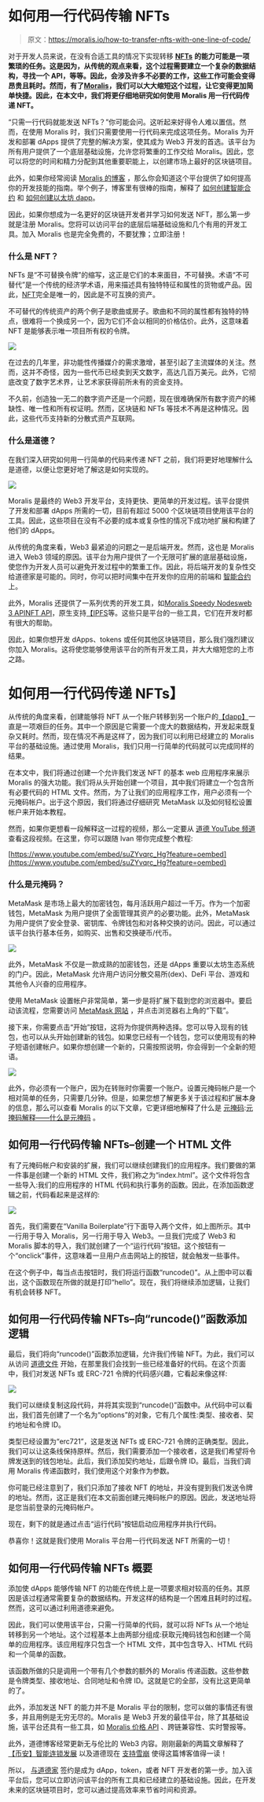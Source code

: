 # 如何用一行代码传输 NFTs

> 原文：<https://moralis.io/how-to-transfer-nfts-with-one-line-of-code/>

对于开发人员来说，在没有合适工具的情况下实现转移 [**NFTs**](https://moralis.io/non-fungible-tokens-explained-what-are-nfts/) **的能力可能是一项繁琐的任务。这是因为，从传统的观点来看，这个过程需要建立一个复杂的数据结构，寻找一个 API，等等。因此，会涉及许多不必要的工作，这些工作可能会变得昂贵且耗时。然而，有了**[**Moralis**](https://moralis.io/)**，我们可以大大缩短这个过程，让它变得更加简单快捷。因此，在本文中，我们将更仔细地研究如何使用 Moralis 用一行代码传递 NFT。**

“只需一行代码就能发送 NFTs？”你可能会问。这听起来好得令人难以置信。然而，在使用 Moralis 时，我们只需要使用一行代码来完成这项任务。Moralis 为开发和部署 dApps 提供了完整的解决方案，使其成为 Web3 开发的首选。该平台为所有用户提供了一个底层基础设施，允许您将繁重的工作交给 Moralis。因此，您可以将您的时间和精力分配到其他重要职能上，以创建市场上最好的区块链项目。

此外，如果你经常阅读 [Moralis 的博客](https://moralis.io/blog/) ，那么你会知道这个平台提供了如何提高你的开发技能的指南。举个例子，博客里有很棒的指南，解释了 [如何创建智能合约](https://moralis.io/how-to-create-smart-contracts/) 和 [如何创建以太坊 dapp](https://moralis.io/how-to-create-ethereum-dapps/)。

因此，如果你想成为一名更好的区块链开发者并学习如何发送 NFT，那么第一步就是注册 Moralis。您将可以访问平台的底层后端基础设施和几个有用的开发工具。加入 Moralis 也是完全免费的，不要犹豫；立即注册！

### 什么是 NFT？

NFTs 是“不可替换令牌”的缩写，这正是它们的本来面目，不可替换。术语“不可替代”是一个传统的经济学术语，用来描述具有独特特征和属性的货物或产品。因此，[NFT](https://moralis.io/non-fungible-tokens-explained-what-are-nfts/)完全是唯一的，因此是不可互换的资产。

不可替代的传统资产的两个例子是歌曲或房子。歌曲和不同的属性都有独特的特点，很难将一个换成另一个，因为它们不会以相同的价格估价。此外，这意味着 NFT 是能够表示唯一项目所有权的令牌。

![](img/ae8dd6ff00aa92350d3ae5b7e8120383.png)

在过去的几年里，非功能性传播媒介的需求激增，甚至引起了主流媒体的关注。然而，这并不奇怪，因为一些代币已经卖到天文数字，高达几百万美元。此外，它彻底改变了数字艺术界，让艺术家获得前所未有的资金支持。

不久前，创造独一无二的数字资产还是一个问题，现在很难确保所有数字资产的稀缺性、唯一性和所有权证明。然而，区块链和 NFTs 等技术不再是这种情况。因此，这些代币支持新的分散式资产互联网。

### 什么是道德？

在我们深入研究如何用一行简单的代码来传递 NFT 之前，我们将更好地理解什么是道德，以便让您更好地了解这是如何实现的。

![](img/cec470e3a96c00f20be40c55b4cc6dbd.png)

Moralis 是最终的 Web3 开发平台，支持更快、更简单的开发过程。该平台提供了开发和部署 dApps 所需的一切，目前有超过 5000 个区块链项目使用该平台的工具。因此，这些项目在没有不必要的成本或复杂性的情况下成功地扩展和构建了他们的 dApps。

从传统的角度来看，Web3 最紧迫的问题之一是后端开发。然而，这也是 Moralis 进入 Web3 领域的原因。该平台为用户提供了一个无限可扩展的底层基础设施，使您作为开发人员可以避免开发过程中的繁重工作。因此，将后端开发的复杂性交给道德家是可能的。同时，你可以把时间集中在开发你的应用的前端和 [智能合约](https://moralis.io/smart-contracts-explained-what-are-smart-contracts/) 上。

此外，Moralis 还提供了一系列优秀的开发工具，如[Moralis Speedy Nodes](https://moralis.io/speedy-nodes/)[web 3 API](https://docs.moralis.io/moralis-server/web3-sdk/intro)[NFT API](https://moralis.io/announcing-the-moralis-nft-api/)，原生支持[【IPFS](https://moralis.io/what-is-ipfs-interplanetary-file-system/)等。这些只是平台的一些工具，它们在开发时都有很大的帮助。

因此，如果你想开发 dApps、tokens 或任何其他区块链项目，那么我们强烈建议你加入 Moralis。这将使您能够使用该平台的所有开发工具，并大大缩短您的上市之路。

# 如何用一行代码传递 NFTs】

从传统的角度来看，创建能够将 NFT 从一个账户转移到另一个账户的[【dapp】](https://moralis.io/decentralized-applications-explained-what-are-dapps/)一直是一项艰巨的任务。其中一个原因是它需要一个庞大的数据结构，开发起来既复杂又耗时。然而，现在情况不再是这样了，因为我们可以利用已经建立的 Moralis 平台的基础设施。通过使用 Moralis，我们只用一行简单的代码就可以完成同样的结果。

在本文中，我们将通过创建一个允许我们发送 NFT 的基本 web 应用程序来展示 Moralis 的强大功能。我们将从头开始创建一个项目，其中我们将建立一个包含所有必要代码的 HTML 文件。然而，为了让我们的应用程序工作，用户必须有一个元掩码帐户。出于这个原因，我们将通过仔细研究 MetaMask 以及如何轻松设置帐户来开始本教程。

然而，如果你更想看一段解释这一过程的视频，那么一定要从 [道德 YouTube 频道](https://www.youtube.com/channel/UCgWS9Q3P5AxCWyQLT2kQhBw) 查看这段视频。在这里，你可以跟随 Ivan 带你完成整个教程:

[https://www.youtube.com/embed/suZYvqrc_Hg?feature=oembed](https://www.youtube.com/embed/suZYvqrc_Hg?feature=oembed)

### 什么是元掩码？

MetaMask 是市场上最大的加密钱包，每月活跃用户超过一千万。作为一个加密钱包，MetaMask 为用户提供了全面管理其资产的必要功能。此外，MetaMask 为用户提供了安全登录、密钥库、令牌钱包和对各种交换的访问。因此，可以通过该平台执行基本任务，如购买、出售和交换硬币/代币。

![](img/15fbbb13e441aba864e8b57e2f4be764.png)

此外，MetaMask 不仅是一款成熟的加密钱包，还是 dApps 重要以太坊生态系统的门户。因此，MetaMask 允许用户访问分散交易所(dex)、DeFi 平台、游戏和其他令人兴奋的应用程序。

使用 MetaMask 设置帐户非常简单，第一步是将扩展下载到您的浏览器中。要启动该流程，您需要访问 [MetaMask 网站](https://metamask.io/) ，并点击浏览器右上角的“下载”。

接下来，你需要点击“开始”按钮，这将为你提供两种选择。您可以导入现有的钱包，也可以从头开始创建新的钱包。如果您已经有一个钱包，您可以使用现有的种子短语创建帐户。如果你想创建一个新的，只需按照说明，你会得到一个全新的短语。

![](img/290f58ecdcedf7014ed55eba83ceb09f.png)

此外，你必须有一个账户，因为在转账时你需要一个账户。设置元掩码帐户是一个相对简单的任务，只需要几分钟。但是，如果您想了解更多关于该过程和扩展本身的信息，那么可以查看 Moralis 的以下文章，它更详细地解释了什么是 [元掩码](https://moralis.io/metamask-explained-what-is-metamask/):[元掩码解释——什么是元掩码](https://moralis.io/metamask-explained-what-is-metamask/) 。

## 如何用一行代码传输 NFTs–创建一个 HTML 文件

有了元掩码帐户和安装的扩展，我们可以继续创建我们的应用程序。我们要做的第一件事是创建一个新的 HTML 文件，我们称之为“index.html”。这个文件将包含一些导入:我们的应用程序的 HTML 代码和执行事务的函数。因此，在添加函数逻辑之前，代码看起来是这样的:

![](img/26f3271dca5ebb93158e5419e2e865e8.png)

首先，我们需要在“Vanilla Boilerplate”行下面导入两个文件，如上图所示。其中一行用于导入 Moralis，另一行用于导入 Web3。一旦我们完成了 Web3 和 Moralis 脚本的导入，我们就创建了一个“运行代码”按钮。这个按钮有一个“onclick”事件，这意味着一旦用户点击网站上的按钮，就会触发一些事件。

在这个例子中，每当点击按钮时，我们将运行函数“runcode()”。从上图中可以看出，这个函数现在所做的就是打印“hello”。现在，我们将继续添加逻辑，让我们有机会转移 NFT。

## 如何用一行代码传输 NFTs–向“runcode()”函数添加逻辑

最后，我们将向“runcode()”函数添加逻辑，允许我们传输 NFT。为此，我们可以从访问 [道德文件](https://docs.moralis.io/moralis-server/sending-assets) 开始，在那里我们会找到一些已经准备好的代码。在这个页面中，我们对发送 NFTs 或 ERC-721 令牌的代码感兴趣，它看起来像这样:

![](img/b99dd0708d7a14a600f4c3d456d32469.png)

我们可以继续复制这段代码，并将其实现到“runcode()”函数中。从代码中可以看出，我们首先创建了一个名为“options”的对象，它有几个属性:类型、接收者、契约地址和令牌 ID。

类型已经设置为“erc721”，这是发送 NFTs 或 ERC-721 令牌的正确类型。因此，我们可以让这条线保持原样。然后，我们需要添加一个接收者，这是我们希望将令牌发送到的钱包地址。此后，我们添加契约地址，后跟令牌 ID。最后，当我们调用 Moralis 传递函数时，我们使用这个对象作为参数。

你可能已经注意到了，我们只添加了接收 NFT 的地址，并没有提到我们发送令牌的地址。然而，这正是我们在本文前面创建元掩码帐户的原因。因此，发送地址将是您当前登录的元掩码帐户。

现在，剩下的就是通过点击“运行代码”按钮启动应用程序并执行代码。

恭喜你！这就是我们使用 Moralis 平台用一行代码发送 NFT 所需的一切！

## 如何用一行代码传输 NFTs 概要

添加使 dApps 能够传输 NFT 的功能在传统上是一项要求相对较高的任务。其原因是该过程通常需要复杂的数据结构。开发这样的结构是一个困难且耗时的过程。然而，这可以通过利用道德来避免。

因此，我们可以使用该平台，只需一行简单的代码，就可以将 NFTs 从一个地址转移到另一个地址。这个过程基本上由两部分组成:获取元掩码钱包和创建一个简单的应用程序。该应用程序只包含一个 HTML 文件，其中包含导入、HTML 代码和一个简单的函数。

该函数所做的只是调用一个带有几个参数的额外的 Moralis 传递函数。这些参数是令牌类型、接收地址、合同地址和令牌 ID。这就是它的全部，没有比这更简单的了。

此外，添加发送 NFT 的能力并不是 Moralis 平台的限制，您可以做的事情还有很多，并且用例是无穷无尽的。Moralis 是 Web3 开发的最佳平台，除了其基础设施，该平台还具有一些工具，如 [Moralis 价格 API](https://moralis.io/introducing-the-moralis-price-api/) 、跨链兼容性、实时警报等。

此外，道德博客经常更新无与伦比的 Web3 内容。刚刚最新的两篇文章解释了 [【币安】智能连锁发展](https://moralis.io/bsc-programming-guide-intro-to-binance-smart-chain-development-in-10-minutes/) 以及道德现在 [支持雪崩](https://moralis.io/moralis-announces-avalanche-support/) 使得这篇博客值得一读！

所以， [与道德家](https://admin.moralis.io/register?utm_source=blog&utm_medium=post&utm_campaign=Want%2520the%2520Latest%2520in%2520%253Cspan%253EBlockchain%2520Development%253F%253C%252Fspan%253E) 签约是成为 dApp，token，或者 NFT 开发者的第一步。加入该平台后，您可以立即访问该平台的所有工具和已经建立的基础设施。因此，在开发未来的区块链项目时，您可以通过提高效率来节省时间和资源。